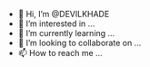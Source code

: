 - 👋 Hi, I’m @DEVILKHADE
- 👀 I’m interested in ...
- 🌱 I’m currently learning ...
- 💞️ I’m looking to collaborate on ...
- 📫 How to reach me ...

<!---
DEVILKHADE/DEVILKHADE is a ✨ special ✨ repository because its `README.md` (this file) appears on your GitHub profile.
You can click the Preview link to take a look at your changes.
--->
